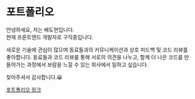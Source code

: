 # 포트폴리오

안녕하세요, 저는 배도현입니다.  
현재 프론트엔드 개발자로 구직중입니다.

새로운 기술에 관심이 많으며 동료들과의 커뮤니케이션과 상호 피드백 및 코드 리뷰를 좋아합니다.
동료들과 코드 리뷰를 통해 서로의 의견을 나누고, 함께 더 나은 코드를 만들어가는 과정에서 보람을 느낄 수 있는 회사에서 일하고 싶습니다.

찾아주셔서 감사합니다.😀

[포트폴리오 링크](https://snowsfe.github.io/portfolio)

